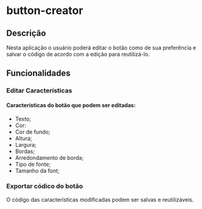 # button-creator

## Descrição
Nesta aplicação o usuário poderá editar o botão como de sua preferência e salvar o código de acordo com a edição para reutilizá-lo.

## Funcionalidades

### Editar Características
#### Características do  botão que podem ser editadas:
- Texto;
- Cor:
- Cor de fundo;
- Altura;
- Largura;
- Bordas;
- Arredondamento de borda;
- Tipo de fonte;
- Tamanho da font;

### Exportar códico do botão
O código das características modificadas podem ser salvas e reutilizáveis.
